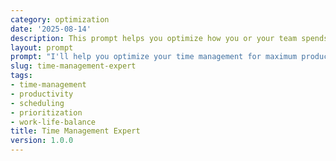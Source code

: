 ```yaml
---
category: optimization
date: '2025-08-14'
description: This prompt helps you optimize how you or your team spends time, eliminating time wasters and focusing on high-value activities for maximum productivity.
layout: prompt
prompt: "I'll help you optimize your time management for maximum productivity and balance. Let me understand how you currently spend your time.\n\nFirst, let's map your time usage:\n- What are your main responsibilities/activities?\n- How many hours per week do you work?\n- What takes up most of your time currently?\n- Where do you feel time is being wasted?\n\nLet me understand your challenges:\n- What interruptions do you face regularly?\n- How often do priorities shift?\n- What tasks tend to take longer than planned?\n- Do you struggle with specific time wasters?\n- How's your work-life balance?\n\nNow, let's explore your goals:\n- What would you like to spend more time on?\n- What would you like to spend less time on?\n- What's your ideal productive hours per day?\n- Are there specific deadlines you're managing?\n- What does success look like for you?\n\nBased on your situation, I'll provide:\n\n1. **Time Audit Analysis**\n   - Current time allocation breakdown\n   - High-value vs. low-value activity ratio\n   - Time waster identification\n   - Energy level optimization map\n\n2. **Optimization Strategy**\n   - Priority matrix (urgent/important)\n   - Time blocking recommendations\n   - Delegation opportunities\n   - Automation possibilities\n   - Batch processing strategies\n\n3. **Productivity System Design**\n   - Daily routine optimization\n   - Weekly planning framework\n   - Task management system\n   - Focus time protection\n   - Meeting optimization\n\n4. **Implementation Schedule**\n   - Day 1-3: Quick wins\n   - Week 1: New routines\n   - Week 2-4: System refinement\n   - Month 2+: Habit formation\n\n5. **Tracking and Adjustment Tools**\n   - Time tracking methods\n   - Productivity metrics\n   - Weekly review process\n   - Continuous improvement loop\n\nReady to reclaim your time?"
slug: time-management-expert
tags:
- time-management
- productivity
- scheduling
- prioritization
- work-life-balance
title: Time Management Expert
version: 1.0.0
---
```


